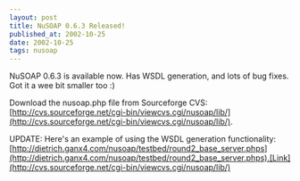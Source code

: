 ```yaml
---
layout: post
title: NuSOAP 0.6.3 Released!
published_at: 2002-10-25
date: 2002-10-25
tags: nusoap
---
```


NuSOAP 0.6.3 is available now. Has WSDL generation, and lots of bug fixes. Got it a wee bit smaller too :)  

Download the nusoap.php file from Sourceforge CVS: [http://cvs.sourceforge.net/cgi-bin/viewcvs.cgi/nusoap/lib/](http://cvs.sourceforge.net/cgi-bin/viewcvs.cgi/nusoap/lib/).  

UPDATE: Here's an example of using the WSDL generation functionality: [http://dietrich.ganx4.com/nusoap/testbed/round2_base_server.phps](http://dietrich.ganx4.com/nusoap/testbed/round2_base_server.phps).[Link](http://cvs.sourceforge.net/cgi-bin/viewcvs.cgi/nusoap/lib/)  